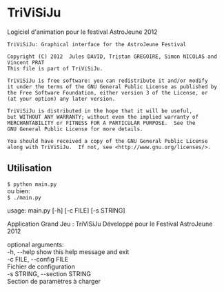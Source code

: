 TriViSiJu
=========
Logiciel d'animation pour le festival AstroJeune 2012

    TriViSiJu: Graphical interface for the AstroJeune Festival
    
    Copyright (C) 2012  Jules DAVID, Tristan GREGOIRE, Simon NICOLAS and Vincent PRAT
    This file is part of TriViSiJu.

    TriViSiJu is free software: you can redistribute it and/or modify
    it under the terms of the GNU General Public License as published by
    the Free Software Foundation, either version 3 of the License, or
    (at your option) any later version.

    TriViSiJu is distributed in the hope that it will be useful,
    but WITHOUT ANY WARRANTY; without even the implied warranty of
    MERCHANTABILITY or FITNESS FOR A PARTICULAR PURPOSE.  See the
    GNU General Public License for more details.

    You should have received a copy of the GNU General Public License
    along with TriViSiJu.  If not, see <http://www.gnu.org/licenses/>.

## Utilisation
`$ python main.py`  
ou bien:  
`$ ./main.py`  

usage: main.py [-h] [-c FILE] [-s STRING]

Application Grand Jeu : TriViSiJu Développé pour le Festival AstroJeune 2012

optional arguments:  
  -h, --help            show this help message and exit  
  -c FILE, --config FILE  
                        Fichier de configuration  
  -s STRING, --section STRING  
                        Section de paramètres à charger  

